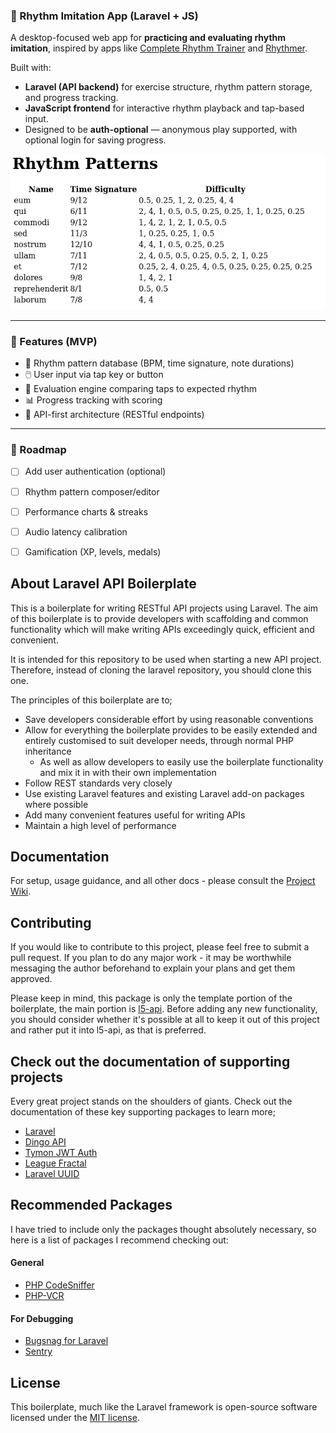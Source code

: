 ### 🎵 Rhythm Imitation App (Laravel + JS)

A desktop-focused web app for **practicing and evaluating rhythm imitation**, inspired by apps like [Complete Rhythm Trainer](https://play.google.com/store/apps/details?id=com.binaryguilt.completerhythmtrainer) and [Rhythmer](https://play.google.com/store/apps/details?id=ru.demax.rhythmerr).

Built with:

* **Laravel (API backend)** for exercise structure, rhythm pattern storage, and progress tracking.
* **JavaScript frontend** for interactive rhythm playback and tap-based input.
* Designed to be **auth-optional** — anonymous play supported, with optional login for saving progress.

![simple-table.png](assets/simple-table.png)

---

### 🔧 Features (MVP)

* 🎼 Rhythm pattern database (BPM, time signature, note durations)
* 🖱️ User input via tap key or button
* 🧠 Evaluation engine comparing taps to expected rhythm
* 📊 Progress tracking with scoring
* 📁 API-first architecture (RESTful endpoints)

---

### 🚧 Roadmap

* [ ] Add user authentication (optional)
* [ ] Rhythm pattern composer/editor
* [ ] Performance charts & streaks
* [ ] Audio latency calibration
* [ ] Gamification (XP, levels, medals)


## About Laravel API Boilerplate
This is a boilerplate for writing RESTful API projects using Laravel. The aim of this boilerplate is to provide developers with scaffolding and common functionality which will make writing APIs exceedingly quick, efficient and convenient.

It is intended for this repository to be used when starting a new API project. Therefore, instead of cloning the laravel repository, you should clone this one.

The principles of this boilerplate are to;

 - Save developers considerable effort by using reasonable conventions
 - Allow for everything the boilerplate provides to be easily extended and entirely customised to suit developer needs, through normal PHP inheritance
   - As well as allow developers to easily use the boilerplate functionality and mix it in with their own implementation
 - Follow REST standards very closely
 - Use existing Laravel features and existing Laravel add-on packages where possible
 - Add many convenient features useful for writing APIs
 - Maintain a high level of performance

## Documentation
For setup, usage guidance, and all other docs - please consult the [Project Wiki](https://github.com/specialtactics/l5-api-boilerplate/wiki).

## Contributing

If you would like to contribute to this project, please feel free to submit a pull request. If you plan to do any major work - it may be worthwhile messaging the author beforehand to explain your plans and get them approved.

Please keep in mind, this package is only the template portion of the boilerplate, the main portion is [l5-api](https://github.com/specialtactics/l5-api). 
Before adding any new functionality, you should consider whether it's possible at all to keep it out of this project and rather put it into l5-api, as that is preferred.

## Check out the documentation of supporting projects

Every great project stands on the shoulders of giants. Check out the documentation of these key supporting packages to learn more;

 - [Laravel](https://laravel.com/docs/)
 - [Dingo API](https://github.com/dingo/api/wiki)
 - [Tymon JWT Auth](https://github.com/tymondesigns/jwt-auth)
 - [League Fractal](https://fractal.thephpleague.com/)
 - [Laravel UUID](https://github.com/webpatser/laravel-uuid/tree/2.1.1)

## Recommended Packages

I have tried to include only the packages thought absolutely necessary, so here is a list of packages I recommend checking out:

#### General 
 - [PHP CodeSniffer](https://github.com/squizlabs/PHP_CodeSniffer)
 - [PHP-VCR](https://github.com/php-vcr/php-vcr)

#### For Debugging 
 - [Bugsnag for Laravel](https://github.com/bugsnag/bugsnag-laravel)
 - [Sentry](https://github.com/getsentry/sentry-laravel)

## License
 
This boilerplate, much like the Laravel framework is open-source software licensed under the [MIT license](https://opensource.org/licenses/MIT).
